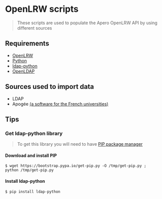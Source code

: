 # OpenLRW scripts
> These scripts are used to populate the Apero OpenLRW API by using different sources 

## Requirements
 - [OpenLRW](https://github.com/Apereo-Learning-Analytics-Initiative/OpenLRW)
 - [Python](https://www.python.org/downloads/)
 - [ldap-python](#get-ldap-python-library)
 - [OpenLDAP](https://stackoverflow.com/a/4768467/7644126)

## Sources used to import data
- LDAP
- Apogée [(a software for the French universities)](https://fr.wikipedia.org/wiki/Apog%C3%A9e_(logiciel))


## Tips
### Get ldap-python library
> To get this library you will need to have [PIP package manager](https://pypi.python.org/pypi/pip)

#### Download and install PIP
   `$ wget https://bootstrap.pypa.io/get-pip.py -O /tmp/get-pip.py ; python /tmp/get-pip.py`

#### Install ldap-python
   `$ pip install ldap-python`
    